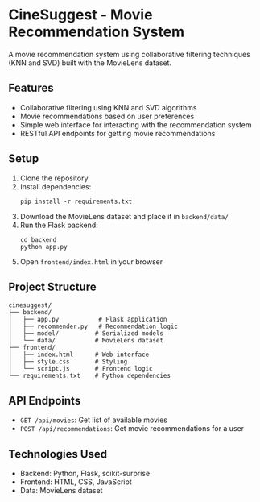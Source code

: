 # CineSuggest - Movie Recommendation System

A movie recommendation system using collaborative filtering techniques (KNN and SVD) built with the MovieLens dataset.

## Features
- Collaborative filtering using KNN and SVD algorithms
- Movie recommendations based on user preferences
- Simple web interface for interacting with the recommendation system
- RESTful API endpoints for getting movie recommendations

## Setup
1. Clone the repository
2. Install dependencies:
   ```
   pip install -r requirements.txt
   ```
3. Download the MovieLens dataset and place it in `backend/data/`
4. Run the Flask backend:
   ```
   cd backend
   python app.py
   ```
5. Open `frontend/index.html` in your browser

## Project Structure
```
cinesuggest/
├── backend/
│   ├── app.py           # Flask application
│   ├── recommender.py   # Recommendation logic
│   ├── model/          # Serialized models
│   └── data/           # MovieLens dataset
├── frontend/
│   ├── index.html      # Web interface
│   ├── style.css       # Styling
│   └── script.js       # Frontend logic
└── requirements.txt    # Python dependencies
```

## API Endpoints
- `GET /api/movies`: Get list of available movies
- `POST /api/recommendations`: Get movie recommendations for a user

## Technologies Used
- Backend: Python, Flask, scikit-surprise
- Frontend: HTML, CSS, JavaScript
- Data: MovieLens dataset 